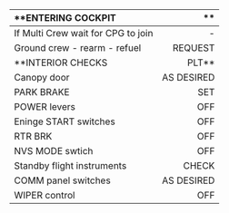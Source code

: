 
**ENTERING COCKPIT|**
:---|---:
If Multi Crew wait for CPG to join|-
Ground crew - rearm - refuel|REQUEST
**INTERIOR CHECKS| PLT**
Canopy door|AS DESIRED	
PARK BRAKE|SET	
POWER levers|OFF	
Eninge START switches|OFF	
RTR BRK|OFF	
NVS MODE swtich|OFF	
Standby flight instruments|CHECK	
COMM panel switches|AS DESIRED	
WIPER control|OFF	


